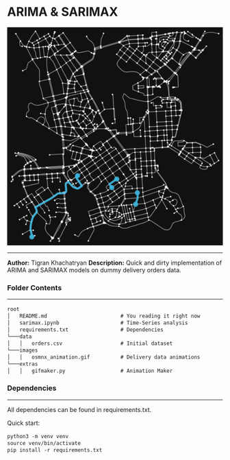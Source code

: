 # ARIMA & SARIMAX 

![cover_image](/images/osmnx_animation.gif)

---
**Author:** Tigran Khachatryan
**Description:** Quick and dirty implementation of ARIMA and SARIMAX models on dummy delivery orders data.

### **Folder Contents**

---
```
root
│   README.md                        # You reading it right now
│   sarimax.ipynb                    # Time-Series analysis
│   requirements.txt                 # Dependencies
└───data
│   │   orders.csv                   # Initial dataset
└───images
│   │   osmnx_animation.gif          # Delivery data animations
└───extras
│   │   gifmaker.py                  # Animation Maker

```


### **Dependencies**
---
All dependencies can be found in requirements.txt.

Quick start:
```
python3 -m venv venv
source venv/bin/activate
pip install -r requirements.txt
```

